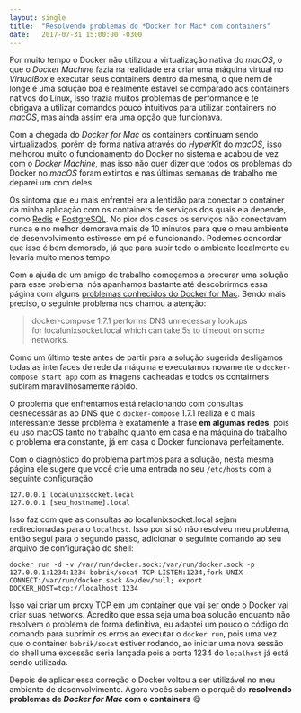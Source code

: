 ```yaml
---
layout: single
title:  "Resolvendo problemas do *Docker for Mac* com containers"
date:   2017-07-31 15:00:00 -0300
---
```

Por muito tempo o Docker não utilizou a virtualização nativa do *macOS*, o que o *Docker Machine* fazia na realidade era criar uma máquina virtual no *VirtualBox* e executar seus containers dentro da mesma, o que nem de longe é uma solução boa e realmente estável se comparado aos containers nativos do Linux, isso trazia muitos problemas de performance e te obrigava a utilizar comandos pouco intuitivos para utilizar containers no *macOS*, mas ainda assim era uma opção que funcionava.

Com a chegada do *Docker for Mac* os containers continuam sendo virtualizados, porém de forma nativa através do *HyperKit* do *macOS*, isso melhorou muito o funcionamento do Docker no sistema e acabou de vez com o *Docker Machine*, mas isso não quer dizer que todos os problemas do Docker no *macOS* foram extintos e nas últimas semanas de trabalho me deparei um com deles.

Os sintoma que eu mais enfrentei era a lentidão para conectar o container da minha aplicação com os containers de serviços dos quais ela depende, como [Redis](https://redis.io/) e [PostgreSQL](https://www.postgresql.org/). No pior dos casos os serviços não conectavam nunca e no melhor demorava mais de 10 minutos para que o meu ambiente de desenvolvimento estivesse em pé e funcionando. Podemos concordar que isso é bem demorado, já que para subir todo o ambiente localmente eu levaria muito menos tempo.

Com a ajuda de um amigo de trabalho começamos a procurar uma solução para esse problema, nós apanhamos bastante até descobrirmos essa página com alguns [problemas conhecidos do Docker for Mac](https://docs.docker.com/docker-for-mac/troubleshoot/#known-issues). Sendo mais preciso, o seguinte problema nos chamou a atenção:

> docker-compose 1.7.1 performs DNS unnecessary lookups for localunixsocket.local which can take 5s to timeout on some networks.

Como um último teste antes de partir para a solução sugerida desligamos todas as interfaces de rede da máquina e executamos novamente o `docker-compose start app` com as imagens cacheadas e todos os contairners subiram maravilhosamente rápido.

O problema que enfrentamos está relacionando com consultas desnecessárias ao DNS que o `docker-compose` 1.7.1 realiza e o mais interessante desse problema é exatamente a frase **em algumas redes**, pois eu uso macOS tanto no trabalho quanto em casa e na máquina do trabalho o problema era constante, já em casa o Docker funcionava perfeitamente.

Com o diagnóstico do problema partimos para a solução, nesta mesma página ele sugere que você crie uma entrada no seu `/etc/hosts` com a seguinte configuração

```
127.0.0.1 localunixsocket.local
127.0.0.1 [seu_hostname].local
```

Isso faz com que as consultas ao localunixsocket.local sejam redirecionadas para o `localhost`. Isso por si só não resolveu meu problema, então segui para o segundo passo, adicionar o seguinte comando ao seu arquivo de configuração do shell:

`docker run -d -v /var/run/docker.sock:/var/run/docker.sock -p 127.0.0.1:1234:1234 bobrik/socat TCP-LISTEN:1234,fork UNIX-CONNECT:/var/run/docker.sock &>/dev/null; export DOCKER_HOST=tcp://localhost:1234`

Isso vai criar um proxy TCP em um container que vai ser onde o Docker vai criar suas networks. Acredito que essa seja uma boa solução enquanto não resolvem o problema de forma definitiva, eu adaptei um pouco o código do comando para suprimir os erros ao executar o `docker run`, pois uma vez que o container `bobrik/socat` estiver rodando, ao iniciar uma nova sessão do shell uma excessão seria lançada pois a porta 1234 do `localhost` já está sendo utilizada.

Depois de aplicar essa correção o Docker voltou a ser utilizável no meu ambiente de desenvolvimento. Agora vocês sabem o porquê do **resolvendo problemas de *Docker for Mac* com o containers** 😋

